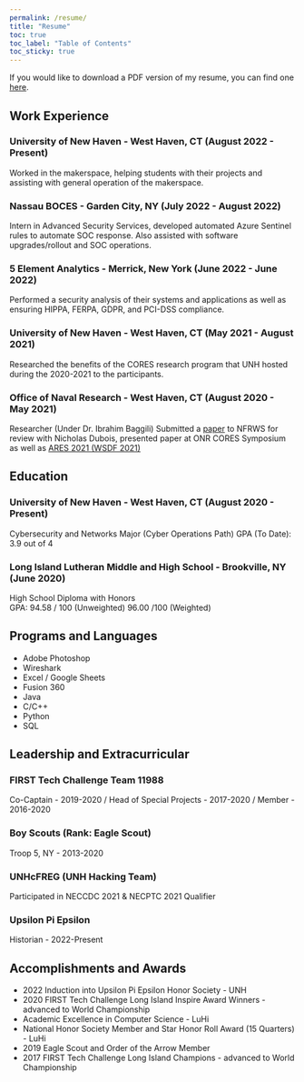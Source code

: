 ```yaml
---
permalink: /resume/
title: "Resume"
toc: true
toc_label: "Table of Contents"
toc_sticky: true
---
```


If you would like to download a PDF version of my resume, you can find one [here](https://drive.google.com/file/d/10Uo3EiTdn0x29ok4oOFSoD0-Ct_mf91b/view?usp=sharing).

## Work Experience

### University of New Haven - West Haven, CT (August 2022 - Present)

Worked in the makerspace, helping students with their projects and assisting with general operation of the makerspace.

### Nassau BOCES - Garden City, NY (July 2022 - August 2022)

Intern in Advanced Security Services, developed automated Azure Sentinel rules to automate SOC response. Also assisted with software upgrades/rollout and SOC operations.

### 5 Element Analytics - Merrick, New York (June 2022 - June 2022)

Performed a security analysis of their systems and applications as well as ensuring HIPPA, FERPA, GDPR, and PCI-DSS compliance.

### University of New Haven - West Haven, CT (May 2021 - August 2021)

Researched the benefits of the CORES research program that UNH hosted during the 2020-2021 to the participants.

### Office of Naval Research - West Haven, CT (August 2020 - May 2021)

Researcher (Under Dr. Ibrahim Baggili) Submitted a [paper](https://digitalcommons.newhaven.edu/cgi/viewcontent.cgi?article=1100&context=electricalcomputerengineering-facpubs) to NFRWS for review with Nicholas Dubois, presented paper at ONR CORES Symposium as well as [ARES 2021 (WSDF 2021)](https://www.youtube.com/watch?v=RQze6a5ocU4) 

## Education

### University of New Haven - West Haven, CT (August 2020 - Present)

Cybersecurity and Networks Major (Cyber Operations Path)
GPA (To Date): 3.9 out of 4

### Long Island Lutheran Middle and High School - Brookville, NY (June 2020)
High School Diploma with Honors 			
GPA: 94.58 / 100 (Unweighted) 96.00 /100 (Weighted)

## Programs and Languages

- Adobe Photoshop
- Wireshark
- Excel / Google Sheets
- Fusion 360
- Java
- C/C++
- Python
- SQL

## Leadership and Extracurricular

### FIRST Tech Challenge Team 11988 

Co-Captain - 2019-2020 / Head of Special Projects - 2017-2020 / Member - 2016-2020

### Boy Scouts (Rank: Eagle Scout)

Troop 5, NY - 2013-2020

### UNHcFREG (UNH Hacking Team)

Participated in NECCDC 2021 & NECPTC 2021 Qualifier

### Upsilon Pi Epsilon

Historian - 2022-Present

## Accomplishments and Awards

- 2022 Induction into Upsilon Pi Epsilon Honor Society - UNH
- 2020 FIRST Tech Challenge Long Island Inspire Award Winners - advanced to World Championship
- Academic Excellence in Computer Science - LuHi
- National Honor Society Member and Star Honor Roll Award (15 Quarters)  - LuHi
- 2019 Eagle Scout and Order of the Arrow Member
- 2017 FIRST Tech Challenge Long Island Champions - advanced to World Championship
